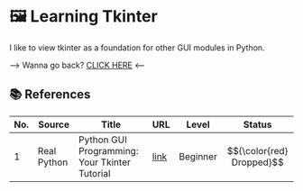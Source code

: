 # 🖼️ Learning Tkinter

I like to view tkinter as a foundation for other GUI modules in Python.

--> Wanna go back? [CLICK HERE](../) <--

## 📚 References
| No. | Source | Title | URL | Level | Status |
|-----|--------|-------|-----|-------|--------|
| 1 | Real Python | Python GUI Programming: Your Tkinter Tutorial | [link](https://realpython.com/python-gui-tkinter/#making-your-applications-interactive) | Beginner | $${\color{red} Dropped}$$ |
